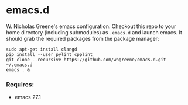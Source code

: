 # emacs.d

W. Nicholas Greene's emacs configuration. Checkout this repo to your home directory
(including submodules) as `.emacs.d` and launch emacs. It should grab
the required packages from the package manager:

```
sudo apt-get install clangd
pip install --user pylint cpplint
git clone --recursive https://github.com/wngreene/emacs.d.git ~/.emacs.d
emacs . &
```

### Requires:
- emacs 27.1
